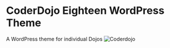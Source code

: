 # CoderDojo Eighteen WordPress Theme
A WordPress theme for individual Dojos
![Coderdojo](https://github.com/kinsaledojo/coderdojo/wiki/images/coderdojo.png)
